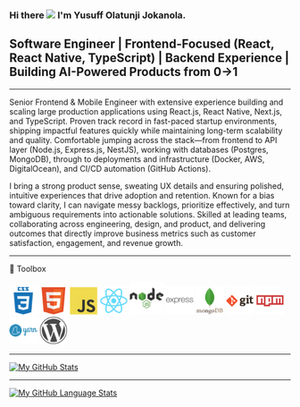 ### Hi there <img src="https://raw.githubusercontent.com/MartinHeinz/MartinHeinz/master/wave.gif" width="30px"> I'm Yusuff Olatunji Jokanola. 

## Software Engineer | Frontend-Focused (React, React Native, TypeScript) | Backend Experience | Building AI-Powered Products from 0→1

---

Senior Frontend & Mobile Engineer with extensive experience building and scaling large production applications using React.js, React Native, Next.js, and TypeScript. Proven track record in fast-paced startup environments, shipping impactful features quickly while maintaining long-term scalability and quality. Comfortable jumping across the stack—from frontend to API layer (Node.js, Express.js, NestJS), working with databases (Postgres, MongoDB), through to deployments and infrastructure (Docker, AWS, DigitalOcean), and CI/CD automation (GitHub Actions).

I bring a strong product sense, sweating UX details and ensuring polished, intuitive experiences that drive adoption and retention. Known for a bias toward clarity, I can navigate messy backlogs, prioritize effectively, and turn ambiguous requirements into actionable solutions. Skilled at leading teams, collaborating across engineering, design, and product, and delivering outcomes that directly improve business metrics such as customer satisfaction, engagement, and revenue growth.


---



🧰 Toolbox

<img src="https://github.com/devicons/devicon/blob/master/icons/css3/css3-plain-wordmark.svg" alt="CSS" width="50" height="50"/> <img src="https://github.com/devicons/devicon/blob/master/icons/html5/html5-original.svg" alt="HTML" width="50" height="50"/>
<img src="https://github.com/devicons/devicon/blob/master/icons/javascript/javascript-original.svg" alt="JavaScript" width="50" height="50"/>
<img src="https://github.com/devicons/devicon/blob/master/icons/react/react-original.svg" alt="react" width="50" height="50"/> 
<img src="https://github.com/devicons/devicon/blob/master/icons/nodejs/nodejs-original-wordmark.svg" alt="NodeJS" width="60" height="60"/>
<img src="https://github.com/devicons/devicon/blob/master/icons/express/express-original-wordmark.svg" alt="ExpressJS" width="50" height="50"/>
<img src="https://github.com/devicons/devicon/blob/master/icons/mongodb/mongodb-original-wordmark.svg" alt="MongoDB" width="50" height="50"/>
<img src="https://github.com/devicons/devicon/blob/master/icons/git/git-original-wordmark.svg" alt="Git" width="50" height="50"/>
<img src="https://github.com/devicons/devicon/blob/master/icons/npm/npm-original-wordmark.svg" alt="npm" width="50" height="50"/> <img src="https://github.com/devicons/devicon/blob/master/icons/yarn/yarn-original-wordmark.svg" alt="yarn" width="50" height="50"/> 
<img src="https://github.com/devicons/devicon/blob/master/icons/wordpress/wordpress-plain.svg" alt="wordpress" width="50" height="50"/> 

---


[![My GitHub Stats](https://github-readme-stats.vercel.app/api/?username=jocanola&count_private=true&theme=tokyonight&showicons=true)]()

---

[![My GitHub Language Stats](https://github-readme-stats.vercel.app/api/top-langs/?username=jocanola&langs_count=5&theme=tokyonight)]()
